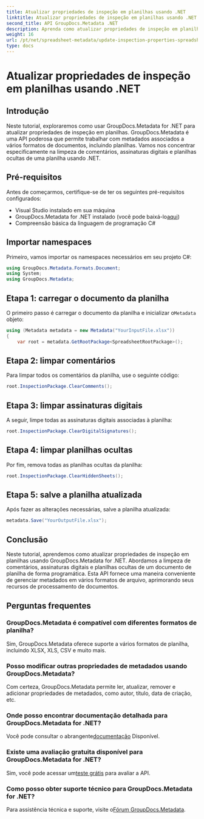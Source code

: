 ```yaml
---
title: Atualizar propriedades de inspeção em planilhas usando .NET
linktitle: Atualizar propriedades de inspeção em planilhas usando .NET
second_title: API GroupDocs.Metadata .NET
description: Aprenda como atualizar propriedades de inspeção em planilhas usando GroupDocs.Metadata for .NET. Gerencie comentários, assinaturas e planilhas ocultas com facilidade.
weight: 16
url: /pt/net/spreadsheet-metadata/update-inspection-properties-spreadsheets/
type: docs
---
```

# Atualizar propriedades de inspeção em planilhas usando .NET

## Introdução
Neste tutorial, exploraremos como usar GroupDocs.Metadata for .NET para atualizar propriedades de inspeção em planilhas. GroupDocs.Metadata é uma API poderosa que permite trabalhar com metadados associados a vários formatos de documentos, incluindo planilhas. Vamos nos concentrar especificamente na limpeza de comentários, assinaturas digitais e planilhas ocultas de uma planilha usando .NET.
## Pré-requisitos
Antes de começarmos, certifique-se de ter os seguintes pré-requisitos configurados:
- Visual Studio instalado em sua máquina
-  GroupDocs.Metadata for .NET instalado (você pode baixá-lo[aqui](https://releases.groupdocs.com/metadata/net/))
- Compreensão básica da linguagem de programação C#

## Importar namespaces
Primeiro, vamos importar os namespaces necessários em seu projeto C#:
```csharp
using GroupDocs.Metadata.Formats.Document;
using System;
using GroupDocs.Metadata;
```
## Etapa 1: carregar o documento da planilha
 O primeiro passo é carregar o documento da planilha e inicializar o`Metadata` objeto:
```csharp
using (Metadata metadata = new Metadata("YourInputFile.xlsx"))
{
    var root = metadata.GetRootPackage<SpreadsheetRootPackage>();
```
## Etapa 2: limpar comentários
Para limpar todos os comentários da planilha, use o seguinte código:
```csharp
root.InspectionPackage.ClearComments();
```
## Etapa 3: limpar assinaturas digitais
A seguir, limpe todas as assinaturas digitais associadas à planilha:
```csharp
root.InspectionPackage.ClearDigitalSignatures();
```
## Etapa 4: limpar planilhas ocultas
Por fim, remova todas as planilhas ocultas da planilha:
```csharp
root.InspectionPackage.ClearHiddenSheets();
```
## Etapa 5: salve a planilha atualizada
Após fazer as alterações necessárias, salve a planilha atualizada:
```csharp
metadata.Save("YourOutputFile.xlsx");
```

## Conclusão
Neste tutorial, aprendemos como atualizar propriedades de inspeção em planilhas usando GroupDocs.Metadata for .NET. Abordamos a limpeza de comentários, assinaturas digitais e planilhas ocultas de um documento de planilha de forma programática. Esta API fornece uma maneira conveniente de gerenciar metadados em vários formatos de arquivo, aprimorando seus recursos de processamento de documentos.

## Perguntas frequentes
### GroupDocs.Metadata é compatível com diferentes formatos de planilha?
Sim, GroupDocs.Metadata oferece suporte a vários formatos de planilha, incluindo XLSX, XLS, CSV e muito mais.
### Posso modificar outras propriedades de metadados usando GroupDocs.Metadata?
Com certeza, GroupDocs.Metadata permite ler, atualizar, remover e adicionar propriedades de metadados, como autor, título, data de criação, etc.
### Onde posso encontrar documentação detalhada para GroupDocs.Metadata for .NET?
 Você pode consultar o abrangente[documentação](https://tutorials.groupdocs.com/metadata/net/) Disponível.
### Existe uma avaliação gratuita disponível para GroupDocs.Metadata for .NET?
 Sim, você pode acessar um[teste grátis](https://releases.groupdocs.com/) para avaliar a API.
### Como posso obter suporte técnico para GroupDocs.Metadata for .NET?
 Para assistência técnica e suporte, visite o[Fórum GroupDocs.Metadata](https://forum.groupdocs.com/c/metadata/14).